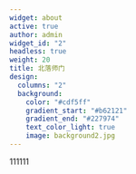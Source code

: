 ```yaml
---
widget: about
active: true
author: admin
widget_id: "2"
headless: true
weight: 20
title: 北落师门
design:
  columns: "2"
  background:
    color: "#cdf5ff"
    gradient_start: "#b62121"
    gradient_end: "#227974"
    text_color_light: true
    image: background2.jpg
---
```

111111
